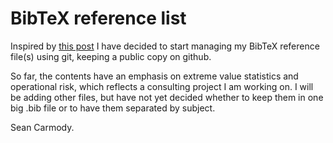 # BibTeX reference list

Inspired by [this post](http://markelikalderon.com/2008/06/17/gitting-bibtex/) I have
decided to start managing my BibTeX reference file(s) using git, keeping a public 
copy on github.

So far, the contents have an emphasis on extreme value statistics
and operational risk, which reflects a consulting project I am
working on. I will be adding other files, but have not yet decided
whether to keep them in one big .bib file or to have them separated
by subject.

Sean Carmody.
